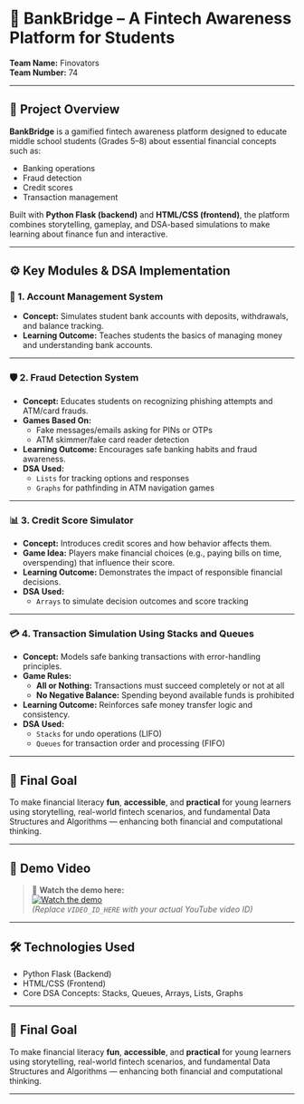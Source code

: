 

# 💸 BankBridge – A Fintech Awareness Platform for Students  
**Team Name:** Finovators  
**Team Number:** 74  

---

## 🧠 Project Overview  
**BankBridge** is a gamified fintech awareness platform designed to educate middle school students (Grades 5–8) about essential financial concepts such as:

- Banking operations  
- Fraud detection  
- Credit scores  
- Transaction management  

Built with **Python Flask (backend)** and **HTML/CSS (frontend)**, the platform combines storytelling, gameplay, and DSA-based simulations to make learning about finance fun and interactive.

---

## ⚙️ Key Modules & DSA Implementation  

### 🏦 1. Account Management System  
- **Concept:** Simulates student bank accounts with deposits, withdrawals, and balance tracking.  
- **Learning Outcome:** Teaches students the basics of managing money and understanding bank accounts.

---

### 🛡️ 2. Fraud Detection System  
- **Concept:** Educates students on recognizing phishing attempts and ATM/card frauds.  
- **Games Based On:**  
  - Fake messages/emails asking for PINs or OTPs  
  - ATM skimmer/fake card reader detection  
- **Learning Outcome:** Encourages safe banking habits and fraud awareness.  
- **DSA Used:**  
  - `Lists` for tracking options and responses  
  - `Graphs` for pathfinding in ATM navigation games

---

### 📊 3. Credit Score Simulator  
- **Concept:** Introduces credit scores and how behavior affects them.  
- **Game Idea:** Players make financial choices (e.g., paying bills on time, overspending) that influence their score.  
- **Learning Outcome:** Demonstrates the impact of responsible financial decisions.  
- **DSA Used:**  
  - `Arrays` to simulate decision outcomes and score tracking

---

### 💳 4. Transaction Simulation Using Stacks and Queues  
- **Concept:** Models safe banking transactions with error-handling principles.  
- **Game Rules:**  
  - **All or Nothing:** Transactions must succeed completely or not at all  
  - **No Negative Balance:** Spending beyond available funds is prohibited  
- **Learning Outcome:** Reinforces safe money transfer logic and consistency.  
- **DSA Used:**  
  - `Stacks` for undo operations (LIFO)  
  - `Queues` for transaction order and processing (FIFO)

---

## 🎯 Final Goal  
To make financial literacy **fun**, **accessible**, and **practical** for young learners using storytelling, real-world fintech scenarios, and fundamental Data Structures and Algorithms — enhancing both financial and computational thinking.

---

## 🎥 Demo Video  
> 📌 **Watch the demo here:**  
[![Watch the demo](https://img.youtube.com/vi/VIDEO_ID_HERE/0.jpg)](https://www.youtube.com/watch?v=VIDEO_ID_HERE)  
*(Replace `VIDEO_ID_HERE` with your actual YouTube video ID)*

---

## 🛠️ Technologies Used  
- Python Flask (Backend)  
- HTML/CSS (Frontend)  
- Core DSA Concepts: Stacks, Queues, Arrays, Lists, Graphs


---

## 🎯 Final Goal  
To make financial literacy **fun**, **accessible**, and **practical** for young learners using storytelling, real-world fintech scenarios, and fundamental Data Structures and Algorithms — enhancing both financial and computational thinking.

---


